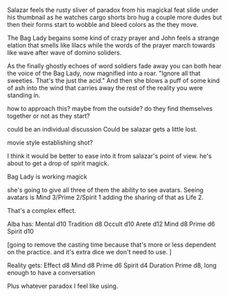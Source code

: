 Salazar feels the rusty sliver of paradox from his magickal feat slide under his thumbnail as he watches cargo shorts bro hug a couple more dudes but then their forms start to wobble and bleed colors as the they move. 

The Bag Lady begains some kind of crazy prayer and John feels a strange elation that smells like lilacs while the words of the prayer march towards like wave after wave of domino soliders. 

As the finally ghostly echoes of word soldiers fade away you can both hear the voice of the Bag Lady, now magnified into a roar. "Ignore all that sweeties. That's the just the acid." And then she blows a puff of some kind of ash into the wind that carries away the rest of the reality you were standing in. 







how to approach this? maybe from the outside? 
do they find themselves together or not as they start?

could be an individual discussion Could be salazar gets a little lost. 


movie style establishing shot?

I think it would be better to ease into it from salazar's point of view. he's about to get a drop of spirit magick. 


Bag Lady is working magick

she's going to give all three of them the ability to see avatars. Seeing avatars is Mind 3/Prime 2/Spirit 1
adding the sharing of that as Life 2. 

That's a complex effect. 

Alba has:
  Mental d10
  Tradition d8
  Occult d10
  Arete d12
  Mind d8
  Prime d6
  Spirit d10
  
  [going to remove the casting time because that's more or less dependent on the practice. and it's extra dice we don't need to use. ]

Reality gets:
  Effect d8
  Mind d8
  Prime d6 
  Spirit d4
  Duration Prime d8, long enough to have a conversation

Plus whatever paradox I feel like using.


